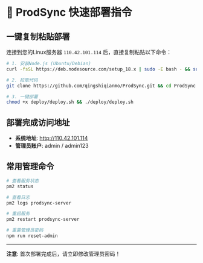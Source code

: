 # 🚀 ProdSync 快速部署指令

## 一键复制粘贴部署

连接到您的Linux服务器 `110.42.101.114` 后，直接复制粘贴以下命令：

```bash
# 1. 安装Node.js (Ubuntu/Debian)
curl -fsSL https://deb.nodesource.com/setup_18.x | sudo -E bash - && sudo apt-get install -y nodejs

# 2. 拉取代码
git clone https://github.com/qingshiqianmo/ProdSync.git && cd ProdSync

# 3. 一键部署
chmod +x deploy/deploy.sh && ./deploy/deploy.sh
```

## 部署完成访问地址

- **系统地址**: http://110.42.101.114
- **管理员账户**: admin / admin123

## 常用管理命令

```bash
# 查看服务状态
pm2 status

# 查看日志
pm2 logs prodsync-server

# 重启服务
pm2 restart prodsync-server

# 重置管理员密码
npm run reset-admin
```

---

**注意**: 首次部署完成后，请立即修改管理员密码！ 